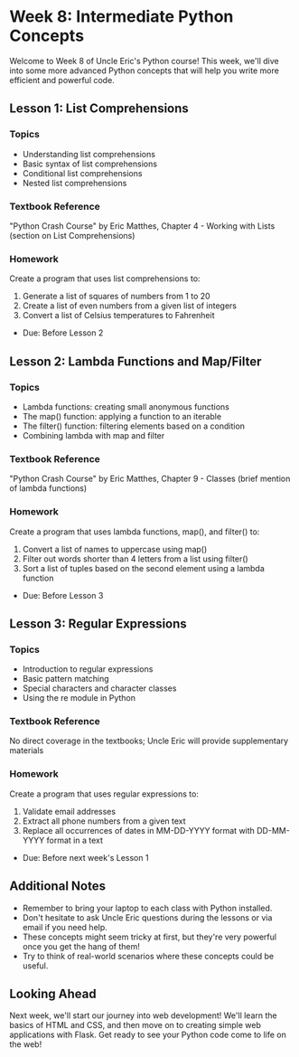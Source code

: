 # Week 8: Intermediate Python Concepts

Welcome to Week 8 of Uncle Eric's Python course! This week, we'll dive into some more advanced Python concepts that will help you write more efficient and powerful code.

## Lesson 1: List Comprehensions

### Topics
- Understanding list comprehensions
- Basic syntax of list comprehensions
- Conditional list comprehensions
- Nested list comprehensions

### Textbook Reference
"Python Crash Course" by Eric Matthes, Chapter 4 - Working with Lists (section on List Comprehensions)

### Homework
Create a program that uses list comprehensions to:
1. Generate a list of squares of numbers from 1 to 20
2. Create a list of even numbers from a given list of integers
3. Convert a list of Celsius temperatures to Fahrenheit
* Due: Before Lesson 2

## Lesson 2: Lambda Functions and Map/Filter

### Topics
- Lambda functions: creating small anonymous functions
- The map() function: applying a function to an iterable
- The filter() function: filtering elements based on a condition
- Combining lambda with map and filter

### Textbook Reference
"Python Crash Course" by Eric Matthes, Chapter 9 - Classes (brief mention of lambda functions)

### Homework
Create a program that uses lambda functions, map(), and filter() to:
1. Convert a list of names to uppercase using map()
2. Filter out words shorter than 4 letters from a list using filter()
3. Sort a list of tuples based on the second element using a lambda function
* Due: Before Lesson 3

## Lesson 3: Regular Expressions

### Topics
- Introduction to regular expressions
- Basic pattern matching
- Special characters and character classes
- Using the re module in Python

### Textbook Reference
No direct coverage in the textbooks; Uncle Eric will provide supplementary materials

### Homework
Create a program that uses regular expressions to:
1. Validate email addresses
2. Extract all phone numbers from a given text
3. Replace all occurrences of dates in MM-DD-YYYY format with DD-MM-YYYY format in a text
* Due: Before next week's Lesson 1

## Additional Notes
- Remember to bring your laptop to each class with Python installed.
- Don't hesitate to ask Uncle Eric questions during the lessons or via email if you need help.
- These concepts might seem tricky at first, but they're very powerful once you get the hang of them!
- Try to think of real-world scenarios where these concepts could be useful.

## Looking Ahead
Next week, we'll start our journey into web development! We'll learn the basics of HTML and CSS, and then move on to creating simple web applications with Flask. Get ready to see your Python code come to life on the web!
